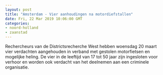 ```yaml
---
layout: post
title: "Amsterdam - Vier aanhoudingen na motordiefstallen"
date: Fri, 22 Mar 2019 10:06:00 GMT
categories: 
- noord-holland 
- zaanstad 
---
```


Rechercheurs van de Districtsrecherche West hebben woensdag 20 maart vier verdachten aangehouden in verband met gestolen motorfietsen en mogelijke heling. De vier in de leeftijd van 17 tot 50 jaar zijn ingesloten voor verhoor en worden ook verdacht van het deelnemen aan een criminele organisatie.
